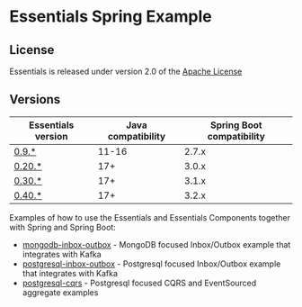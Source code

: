 # Essentials Spring Example

## License
Essentials is released under version 2.0 of the [Apache License](https://www.apache.org/licenses/LICENSE-2.0)

## Versions


| Essentials version                                                                           | Java compatibility | Spring Boot compatibility |
|----------------------------------------------------------------------------------------------|--------------------|---------------------------|
| [0.9.*](https://github.com/cloudcreate-dk/essentials-spring-examples/tree/java11)            | 11-16              | 2.7.x                     |
| [0.20.*](https://github.com/cloudcreate-dk/essentials-spring-examples/tree/springboot_3_0_x) | 17+                | 3.0.x                     |
| [0.30.*](https://github.com/cloudcreate-dk/essentials-spring-examples/tree/springboot_3_1_x) | 17+                | 3.1.x                     |
| [0.40.*](https://github.com/cloudcreate-dk/essentials-spring-examples/tree/main)             | 17+                | 3.2.x                     |

Examples of how to use the Essentials and Essentials Components together with Spring and Spring Boot:

- [mongodb-inbox-outbox](mongodb-inbox-outbox/README.md) - MongoDB focused Inbox/Outbox example that integrates with Kafka
- [postgresql-inbox-outbox](postgresql-inbox-outbox/README.md) - Postgresql focused Inbox/Outbox example that integrates with Kafka
- [postgresql-cqrs](postgresql-cqrs/README.md) - Postgresql focused CQRS and EventSourced aggregate examples
